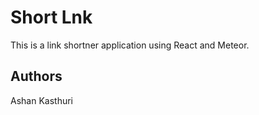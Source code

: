 # Short Lnk

This is a link shortner application using React and Meteor.

## Authors

Ashan Kasthuri